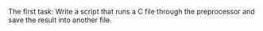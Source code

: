 The first task: Write a script that runs a C file through the preprocessor and save the result into another file.
